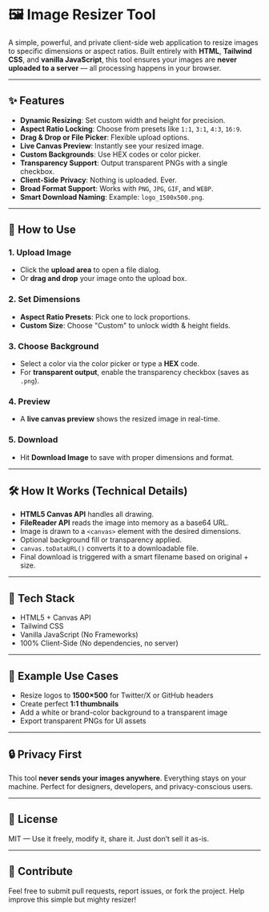 # 🖼️ Image Resizer Tool

A simple, powerful, and private client-side web application to resize images to specific dimensions or aspect ratios. Built entirely with **HTML**, **Tailwind CSS**, and **vanilla JavaScript**, this tool ensures your images are **never uploaded to a server** — all processing happens in your browser.

---

## ✨ Features

- **Dynamic Resizing**: Set custom width and height for precision.
- **Aspect Ratio Locking**: Choose from presets like `1:1`, `3:1`, `4:3`, `16:9`.
- **Drag & Drop or File Picker**: Flexible upload options.
- **Live Canvas Preview**: Instantly see your resized image.
- **Custom Backgrounds**: Use HEX codes or color picker.
- **Transparency Support**: Output transparent PNGs with a single checkbox.
- **Client-Side Privacy**: Nothing is uploaded. Ever.
- **Broad Format Support**: Works with `PNG`, `JPG`, `GIF`, and `WEBP`.
- **Smart Download Naming**: Example: `logo_1500x500.png`.

---

## 🚀 How to Use

### 1. Upload Image
- Click the **upload area** to open a file dialog.
- Or **drag and drop** your image onto the upload box.

### 2. Set Dimensions
- **Aspect Ratio Presets**: Pick one to lock proportions.
- **Custom Size**: Choose \"Custom\" to unlock width & height fields.

### 3. Choose Background
- Select a color via the color picker or type a **HEX** code.
- For **transparent output**, enable the transparency checkbox (saves as `.png`).

### 4. Preview
- A **live canvas preview** shows the resized image in real-time.

### 5. Download
- Hit **Download Image** to save with proper dimensions and format.

---

## 🛠️ How It Works (Technical Details)

- **HTML5 Canvas API** handles all drawing.
- **FileReader API** reads the image into memory as a base64 URL.
- Image is drawn to a `<canvas>` element with the desired dimensions.
- Optional background fill or transparency applied.
- `canvas.toDataURL()` converts it to a downloadable file.
- Final download is triggered with a smart filename based on original + size.

---

## 🧩 Tech Stack

- HTML5 + Canvas API  
- Tailwind CSS  
- Vanilla JavaScript (No Frameworks)  
- 100% Client-Side (No dependencies, no server)

---

## 📸 Example Use Cases

- Resize logos to **1500×500** for Twitter/X or GitHub headers  
- Create perfect **1:1 thumbnails**  
- Add a white or brand-color background to a transparent image  
- Export transparent PNGs for UI assets  

---

## 🔒 Privacy First

This tool **never sends your images anywhere**. Everything stays on your machine. Perfect for designers, developers, and privacy-conscious users.

---

## 📂 License

MIT — Use it freely, modify it, share it. Just don’t sell it as-is.

---

## 🤝 Contribute

Feel free to submit pull requests, report issues, or fork the project. Help improve this simple but mighty resizer!


